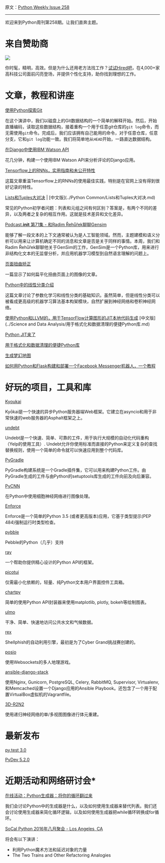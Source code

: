 原文：[Python Weekly Issue 258](http://us2.campaign-archive1.com/?u=e2e180baf855ac797ef407fc7&id=dadedf0a62&e=148158c7b4)

---

欢迎来到Python周刊第258期。让我们直奔主题。

# 来自赞助商

[![](https://gallery.mailchimp.com/e2e180baf855ac797ef407fc7/images/7394541b-6b55-4fde-8756-6b7547029f1b.png)](https://hired.com/?utm_source=newsletters&amp;utm_medium=pythonweekly&amp;utm_campaign=q3-16)

你时髦，精明，高效。但是为什么还用老方法找工作？[试试Hired吧](https://hired.com/?utm_source=newsletters&amp;utm_medium=pythonweekly&amp;utm_campaign=q3-16)，在4,000+家高科技公司面前闪亮登场，并提供个性化支持，助你找到理想的工作。


# 文章，教程和讲座

[使用Python探索Git](https://www.youtube.com/watch?v=CB9p8n3gugM)

在这个演讲中，我们以磁盘上的Git数据结构的一个简单的解释开始。然后，开始直播编码，读取这些数据结构，接着重构一个用于任意git仓库的`git log`命令，而无需使用`git`命令。完成后，我们应该拥有自己能用的命令，对于任意仓库，任意分支，它和`git log`功能一致。我们将简单地从`HEAD`开始，一路直达数据结构。

[在Django中使用IBM Watson API](https://www.epilis.gr/en/blog/2016/08/18/ibm-watson-apis-django/)

花几分钟，构建一个使用IBM Watson API来分析评论的Django应用。

[Tensorflow上的RNNs，实用指南和未公开特性](http://www.wildml.com/2016/08/rnns-in-tensorflow-a-practical-guide-and-undocumented-features/)

这篇文章重温Tensorflow上的RNNs的使用最佳实践，特别是在官网上没有得到很好记录的特性。

[Lists和Tuples大对决](http://nedbatchelder.com/blog/201608/lists_vs_tuples.html) | [中文版](../Python Common/Lists和Tuples大对决.md)

常见的Python初学者问题：列表和元组之间有何区别？答案是，有两个不同的差异，以及两者之复杂的相互作用。这就是技术差异和文化差异。

[Podcast.__init__ 第71集 - 和Radim Řehůřek聊聊Gensim](https://podcastinit.com/radim-rehurek-gensim.html)

能够了解一段文本的上下文通常被认为是人工智能领域。然而，主题建模和语义分析可以用来让计算机确定不同的消息和文章是否是关于同样的事情。本周，我们和Radim Řehůřek聊聊他关于GenSim的工作，GenSim是一个Python库，用来进行非结构化文本的无监督分析，并应用机器学习模型到自然语言理解的问题上。

[页面扭曲矫正](https://mzucker.github.io/2016/08/15/page-dewarping.html)

一篇显示了如何扁平化扭曲页面上的图像的文章。

[Python中的线性分类介绍](http://www.pyimagesearch.com/2016/08/22/an-intro-to-linear-classification-with-python/)

这篇文章讨论了参数化学习和线性分类的基础知识。虽然简单，但是线性分类可以被看成更高级的机器学习算法基本构架模块，自然扩展到神经网络和卷积神经网络。

[使用Python和LLVM的，用于TensorFlow计算图形的JIT本地代码生成](http://blog.christianperone.com/2016/08/jit-native-code-generation-for-tensorflow-computation-graphs-using-python-and-llvm/) [中文版](../Science and Data Analysis/用于格式化和数据清理的便捷Python库.md)

[Python JIT来了](https://lwn.net/Articles/691070/)

[用于格式化和数据清理的便捷Python库](https://blog.modeanalytics.com/python-data-cleaning-libraries/)

[生成梦幻地图](http://mewo2.com/notes/terrain/)

[如何用Python和Flask构建和部署一个Facebook Messenger机器人，一个教程](http://tsaprailis.com/2016/06/02/How-to-build-and-deploy-a-Facebook-Messenger-bot-with-Python-and-Flask-a-tutorial/)


# 好玩的项目，工具和库

[Kyoukai](https://github.com/SunDwarf/Kyoukai)

Kyōkai是一个快速的异步Python服务器端Web框架。它建立在asyncio和用于非常快速的web服务器的Asphalt框架之上。

[undebt](https://github.com/Yelp/undebt)

Undebt是一个快速、简单、可靠的工件，用于执行大规模的自动化代码重构（Yelp的使用工具）. Undebt允许你使用标准而直接的Python来定义复杂的查找替换规则，使用一个简单的命令就可以快速应用到整个代码库。

[PyGradle](https://github.com/linkedin/pygradle)&nbsp;

PyGradle构建系统是一个Gradle插件集，它可以用来构建Python工件。由PyGradle生成的工件与由Python的setuptools库生成的工件向前及向后兼容。

[PyCNN](https://github.com/ankitaggarwal011/PyCNN)

在Python中使用细胞神经网络进行图像处理。

[Enforce](https://github.com/RussBaz/enforce)

Enforce是一个简单的Python 3.5 (或者更高版本)应用，它基于类型提示(PEP 484)强制运行时类型检查。

[pybble](https://github.com/hiway/pybble)

Pebble的Python（几乎）支持

[ray](https://github.com/felipevolpone/ray)

一个帮助你提供精心设计的Python API的框架。

[picotui](https://github.com/pfalcon/picotui)

仅需最小化依赖的，轻量、纯Python文本用户界面控件工具箱。

[chartpy](https://github.com/cuemacro/chartpy)

简单的使用Python API封装器来使用matplotlib, plotly, bokeh等绘制图表。

[ulmo](https://github.com/ulmo-dev/ulmo)

干净、简单、快速地访问公共水文和气候数据。

[rex](https://github.com/shellphish/rex)

Shellphish的自动利用引擎，最初是为了Cyber Grand挑战赛创建的。

[posio](https://github.com/abrenaut/posio)

使用Websockets的多人地理游戏。

[ansible-django-stack](https://github.com/jcalazan/ansible-django-stack)

使用Nginx, Gunicorn, PostgreSQL, Celery, RabbitMQ, Supervisor, Virtualenv, 和Memcached设置一个Django应用的Ansible Playbook。还包含了一个用于配置VirtualBox虚拟机的Vagrantfile。

[3D-R2N2](https://github.com/chrischoy/3D-R2N2)

使用递归神经网络的单/多视图图像进行体元重建。


# 最新发布

[py.test 3.0](http://docs.pytest.org/en/latest/changelog.html)&nbsp;

[PyDev 5.2.0](http://pydev.blogspot.com.br/2016/08/pydev-520-released-static-type.html)


# 近期活动和网络研讨会*

[在线活动：Python生成器：将你的循环翻过来](https://www.crowdcast.io/e/generators/register)

我们会讨论Python中的生成器是什么，以及如何使用生成器来替代列表。我们还会讨论使用生成器来简化循环逻辑，以及如何使用生成器把while循环转换成for循环。

[SoCal Python 2016年八月聚会 - Los Angeles, CA](https://www.meetup.com/socalpython/events/233187442/)

将会有以下演讲：

*   利用Python魔术方法和延迟对象的力量
*   The Two Trains and Other Refactoring Analogies
